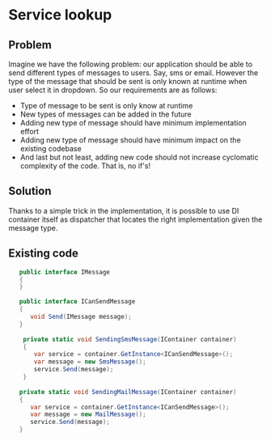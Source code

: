 # Service lookup

## Problem
Imagine we have the following problem: our application should be able to send different types of messages to users. Say, sms or email. However the type of the message that should be sent is only known at runtime when user select it in dropdown. So our requirements are as follows: 
- Type of message to be sent is only know at runtime
- New types of messages can be added in the future
- Adding new type of message should have minimum implementation effort 
- Adding new type of message should have minimum impact on the existing codebase
- And last but not least, adding new code should not increase cyclomatic complexity of the code. That is, no if's!

## Solution
Thanks to a simple trick in the implementation, it is possible to use DI container itself as dispatcher that locates the 
right implementation given the message type. 


## Existing code

```csharp
   public interface IMessage
   {
   }

   public interface ICanSendMessage
   {
      void Send(IMessage message);
   }
   
    private static void SendingSmsMessage(IContainer container)
    {
       var service = container.GetInstance<ICanSendMessage>();
       var message = new SmsMessage();
       service.Send(message);
    }
    
   private static void SendingMailMessage(IContainer container)
   {
      var service = container.GetInstance<ICanSendMessage>();
      var message = new MailMessage();
      service.Send(message);
   }
```



